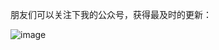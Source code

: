 朋友们可以关注下我的公众号，获得最及时的更新：

![image](https://user-images.githubusercontent.com/14103319/92430320-11583200-f1c7-11ea-940d-1e297d2f394b.png)
